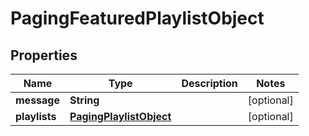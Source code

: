 # PagingFeaturedPlaylistObject

## Properties
Name | Type | Description | Notes
------------ | ------------- | ------------- | -------------
**message** | **String** |  |  [optional]
**playlists** | [**PagingPlaylistObject**](PagingPlaylistObject.md) |  |  [optional]
